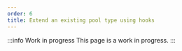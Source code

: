 ```yaml
---
order: 6
title: Extend an existing pool type using hooks
---
```


:::info Work in progress
This page is a work in progress.
:::